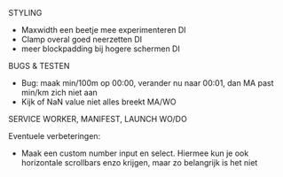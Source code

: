 STYLING
- Maxwidth een beetje mee experimenteren   DI
- Clamp overal goed neerzetten   DI
- meer blockpadding bij hogere schermen  DI


BUGS & TESTEN
- Bug: maak min/100m op 00:00, verander nu naar 00:01, dan  MA
past min/km zich niet aan
- Kijk of NaN value niet alles breekt   MA/WO


SERVICE WORKER, MANIFEST, LAUNCH  WO/DO

Eventuele verbeteringen:
- Maak een custom number input en select. Hiermee kun je ook horizontale scrollbars enzo krijgen, maar zo belangrijk is het niet


